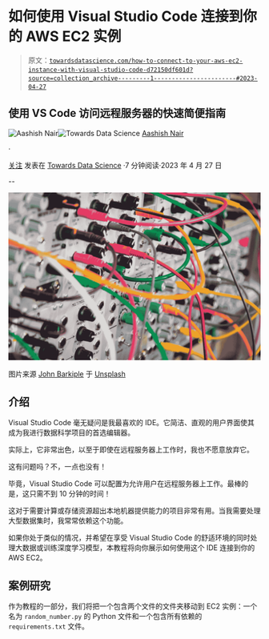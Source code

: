 # 如何使用 Visual Studio Code 连接到你的 AWS EC2 实例

> 原文：[`towardsdatascience.com/how-to-connect-to-your-aws-ec2-instance-with-visual-studio-code-d72150df601d?source=collection_archive---------1-----------------------#2023-04-27`](https://towardsdatascience.com/how-to-connect-to-your-aws-ec2-instance-with-visual-studio-code-d72150df601d?source=collection_archive---------1-----------------------#2023-04-27)

## 使用 VS Code 访问远程服务器的快速简便指南

[](https://medium.com/@aashishnair?source=post_page-----d72150df601d--------------------------------)![Aashish Nair](https://medium.com/@aashishnair?source=post_page-----d72150df601d--------------------------------)[](https://towardsdatascience.com/?source=post_page-----d72150df601d--------------------------------)![Towards Data Science](https://towardsdatascience.com/?source=post_page-----d72150df601d--------------------------------) [Aashish Nair](https://medium.com/@aashishnair?source=post_page-----d72150df601d--------------------------------)

·

[关注](https://medium.com/m/signin?actionUrl=https%3A%2F%2Fmedium.com%2F_%2Fsubscribe%2Fuser%2F3087ba81e065&operation=register&redirect=https%3A%2F%2Ftowardsdatascience.com%2Fhow-to-connect-to-your-aws-ec2-instance-with-visual-studio-code-d72150df601d&user=Aashish+Nair&userId=3087ba81e065&source=post_page-3087ba81e065----d72150df601d---------------------post_header-----------) 发表在 [Towards Data Science](https://towardsdatascience.com/?source=post_page-----d72150df601d--------------------------------) ·7 分钟阅读·2023 年 4 月 27 日[](https://medium.com/m/signin?actionUrl=https%3A%2F%2Fmedium.com%2F_%2Fvote%2Ftowards-data-science%2Fd72150df601d&operation=register&redirect=https%3A%2F%2Ftowardsdatascience.com%2Fhow-to-connect-to-your-aws-ec2-instance-with-visual-studio-code-d72150df601d&user=Aashish+Nair&userId=3087ba81e065&source=-----d72150df601d---------------------clap_footer-----------)

--

[](https://medium.com/m/signin?actionUrl=https%3A%2F%2Fmedium.com%2F_%2Fbookmark%2Fp%2Fd72150df601d&operation=register&redirect=https%3A%2F%2Ftowardsdatascience.com%2Fhow-to-connect-to-your-aws-ec2-instance-with-visual-studio-code-d72150df601d&source=-----d72150df601d---------------------bookmark_footer-----------)![](img/31f029a0a26bb457b3ee2006cf821363.png)

图片来源 [John Barkiple](https://unsplash.com/@barkiple?utm_source=medium&utm_medium=referral) 于 [Unsplash](https://unsplash.com/?utm_source=medium&utm_medium=referral)

## 介绍

Visual Studio Code 毫无疑问是我最喜欢的 IDE。它简洁、直观的用户界面使其成为我进行数据科学项目的首选编辑器。

实际上，它非常出色，以至于即使在远程服务器上工作时，我也不愿意放弃它。

这有问题吗？不，一点也没有！

毕竟，Visual Studio Code 可以配置为允许用户在远程服务器上工作。最棒的是，这只需不到 10 分钟的时间！

这对于需要计算或存储资源超出本地机器提供能力的项目非常有用。当我需要处理大型数据集时，我常常依赖这个功能。

如果你处于类似的情况，并希望在享受 Visual Studio Code 的舒适环境的同时处理大数据或训练深度学习模型，本教程将向你展示如何使用这个 IDE 连接到你的 AWS EC2。

## 案例研究

作为教程的一部分，我们将把一个包含两个文件的文件夹移动到 EC2 实例：一个名为 `random_number.py` 的 Python 文件和一个包含所有依赖的 `requirements.txt` 文件。
